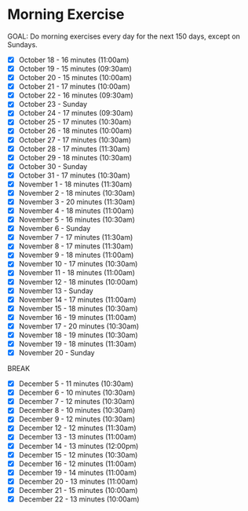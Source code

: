# Morning Exercise

GOAL: Do morning exercises every day for the next 150 days, except on Sundays.

- [x] October 18 - 16 minutes (11:00am)
- [x] October 19 - 15 minutes (09:30am)
- [x] October 20 - 15 minutes (10:00am)
- [x] October 21 - 17 minutes (10:00am)
- [x] October 22 - 16 minutes (09:30am)
- [x] October 23 - Sunday
- [x] October 24 - 17 minutes (09:30am)
- [x] October 25 - 17 minutes (10:30am)
- [x] October 26 - 18 minutes (10:00am)
- [x] October 27 - 17 minutes (10:30am)
- [x] October 28 - 17 minutes (11:30am)
- [x] October 29 - 18 minutes (10:30am)
- [x] October 30 - Sunday
- [x] October 31 - 17 minutes (10:30am)
- [x] November 1 - 18 minutes (11:30am)
- [x] November 2 - 18 minutes (10:30am)
- [x] November 3 - 20 minutes (11:30am)
- [x] November 4 - 18 minutes (11:00am)
- [x] November 5 - 16 minutes (10:30am)
- [x] November 6 - Sunday
- [x] November 7 - 17 minutes (11:30am)
- [x] November 8 - 17 minutes (11:30am)
- [x] November 9 - 18 minutes (11:00am)
- [x] November 10 - 17 minutes (10:30am)
- [x] November 11 - 18 minutes (11:00am)
- [x] November 12 - 18 minutes (10:00am)
- [x] November 13 - Sunday
- [x] November 14 - 17 minutes (11:00am)
- [x] November 15 - 18 minutes (10:30am)
- [x] November 16 - 19 minutes (11:00am)
- [x] November 17 - 20 minutes (10:30am)
- [x] November 18 - 19 minutes (10:30am)
- [x] November 19 - 18 minutes (11:30am)
- [x] November 20 - Sunday

BREAK

- [x] December 5 - 11 minutes (10:30am)
- [x] December 6 - 10 minutes (10:30am)
- [x] December 7 - 12 minutes (10:30am)
- [x] December 8 - 10 minutes (10:30am)
- [x] December 9 - 12 minutes (10:30am)
- [x] December 12 - 12 minutes (11:30am)
- [x] December 13 - 13 minutes (11:00am)
- [x] December 14 - 13 minutes (12:00pm)
- [x] December 15 - 12 minutes (10:30am)
- [x] December 16 - 12 minutes (11:00am)
- [x] December 19 - 14 minutes (11:00am)
- [x] December 20 - 13 minutes (11:00am)
- [x] December 21 - 15 minutes (10:00am)
- [x] December 22 - 13 minutes (10:00am)

